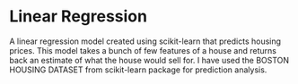 # Linear Regression
A linear regression model created using scikit-learn that predicts housing prices. This model takes a bunch of few features of a house and returns back an estimate of what the house would sell for. I have used the BOSTON HOUSING DATASET from scikit-learn package for prediction analysis.
